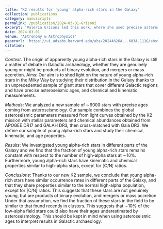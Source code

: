 ```yaml
---
title: "K2 results for 'young' alpha-rich stars in the Galaxy"
collection: publications
category: manuscripts
permalink: /publication/2024-03-01-Grisoni
excerpt: 'Valeria Grisoni led this work, where she used precise asteroseismic ages together with detailed survey kinematics and spectroscopy to explore a flag of seemingly young (massive) stars within the old population of Milky Way disk stars. We found that their occurence rates and general properties suggest that they are products of binary mergers or mass accretion, rather than being genuinely young stars.'
date: 2024-03-01
venue: 'Astronomy & Astrophysics'
paperurl: 'https://ui.adsabs.harvard.edu/abs/2024A%26A...683A.111G/abstract'
citation:
---
```

*Context*. The origin of apparently young alpha-rich stars in the Galaxy is still a matter of debate in Galactic archaeology, whether they are genuinely young or might be products of binary evolution, and mergers or mass accretion.
Aims: Our aim is to shed light on the nature of young alpha-rich stars in the Milky Way by studying their distribution in the Galaxy thanks to an unprecedented sample of giant stars that cover different Galactic regions and have precise asteroseismic ages, and chemical and kinematic measurements.

*Methods*: We analyzed a new sample of ∼6000 stars with precise ages coming from asteroseismology. Our sample combines the global asteroseismic parameters measured from light curves obtained by the K2 mission with stellar parameters and chemical abundances obtained from APOGEE DR17 and GALAH DR3, then cross-matched with Gaia DR3. We define our sample of young alpha-rich stars and study their chemical, kinematic, and age properties.

*Results*: We investigated young alpha-rich stars in different parts of the Galaxy and we find that the fraction of young alpha-rich stars remains constant with respect to the number of high-alpha stars at ∼10%. Furthermore, young alpha-rich stars have kinematic and chemical properties similar to high-alpha stars, except for [C/N] ratios.

*Conclusions*: Thanks to our new K2 sample, we conclude that young alpha-rich stars have similar occurrence rates in different parts of the Galaxy, and that they share properties similar to the normal high-alpha population, except for [C/N] ratios. This suggests that these stars are not genuinely young, but are products of binary evolution, and mergers or mass accretion. Under that assumption, we find the fraction of these stars in the field to be similar to that found recently in clusters. This suggests that ∼10% of the low-alpha field stars could also have their ages underestimated by asteroseismology. This should be kept in mind when using asteroseismic ages to interpret results in Galactic archaeology. 
